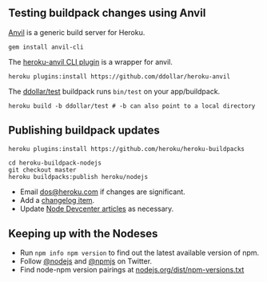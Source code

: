 ## Testing buildpack changes using Anvil

[Anvil](https://github.com/ddollar/anvil) is a generic build server for Heroku.

```
gem install anvil-cli
```

The [heroku-anvil CLI plugin](https://github.com/ddollar/heroku-anvil) is a wrapper for anvil.

```
heroku plugins:install https://github.com/ddollar/heroku-anvil
```

The [ddollar/test](https://github.com/ddollar/buildpack-test) buildpack runs `bin/test` on your app/buildpack.

```
heroku build -b ddollar/test # -b can also point to a local directory
```

## Publishing buildpack updates

```
heroku plugins:install https://github.com/heroku/heroku-buildpacks

cd heroku-buildpack-nodejs
git checkout master
heroku buildpacks:publish heroku/nodejs
```

- Email [dos@heroku.com](mailto:dos@heroku.com) if changes are significant.
- Add a [changelog item](https://devcenter.heroku.com/admin/changelog_items/new).
- Update [Node Devcenter articles](https://devcenter.heroku.com/admin/articles/owned) as necessary.

## Keeping up with the Nodeses

- Run `npm info npm version` to find out the latest available version of npm.
- Follow [@nodejs](https://twitter.com/nodejs) and [@npmjs](https://twitter.com/npmjs) on Twitter.
- Find node-npm version pairings at [nodejs.org/dist/npm-versions.txt](http://nodejs.org/dist/npm-versions.txt)
